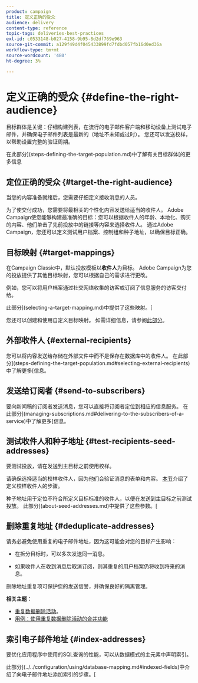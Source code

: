 ```yaml
---
product: campaign
title: 定义正确的受众
audience: delivery
content-type: reference
topic-tags: deliveries-best-practices
exl-id: c0533148-b027-4158-9b95-8d2df769e963
source-git-commit: a129f49d4f045433899fd7fdbd057fb16d0ed36a
workflow-type: tm+mt
source-wordcount: '480'
ht-degree: 3%

---
```


# 定义正确的受众 {#define-the-right-audience}

目标群体是关键：仔细构建列表，在流行的电子邮件客户端和移动设备上测试电子邮件，并确保电子邮件列表是最新的（地址不未知或过时）。 您还可以发送校样，以帮助设置完整的验证周期。

在此部分](steps-defining-the-target-population.md)中了解有关目标群体[的更多信息

## 定位正确的受众 {#target-the-right-audience}

当您的内容准备就绪后，您需要仔细定义接收消息的人员。

为了使交付成功，您需要将最相关的个性化内容发送给适当的收件人。 Adobe Campaign使您能够构建最准确的目标：您可以根据收件人的年龄、本地化、购买的内容、他们单击了先前投放中的链接等内容来选择收件人。 通过Adobe Campaign，您还可以定义测试用户档案、控制组和种子地址，以确保目标正确。

## 目标映射 {#target-mappings}

在Campaign Classic中，默认投放模板以&#x200B;**收件人**&#x200B;为目标。 Adobe Campaign为您的投放提供了其他目标映射，您可以根据自己的需求进行更改。

例如，您可以将用户档案通过社交网络收集的访客或订阅了信息服务的访客交付给。

此部分](selecting-a-target-mapping.md)中提供了这些映射。[

您还可以创建和使用自定义目标映射。 如需详细信息，请参阅[此部分](../../configuration/using/target-mapping.md)。

## 外部收件人 {#external-recipients}

您可以将内容发送给存储在外部文件中而不是保存在数据库中的收件人。 在此部分](steps-defining-the-target-population.md#selecting-external-recipients)中了解更多[信息。

## 发送给订阅者 {#send-to-subscribers}

要向新闻稿的订阅者发送消息，您可以直接将订阅者定位到相应的信息服务。 在此部分](managing-subscriptions.md#delivering-to-the-subscribers-of-a-service)中了解更多[信息。


## 测试收件人和种子地址 {#test-recipients-seed-addresses}

要测试投放，请在发送到主目标之前使用校样。

请确保选择适当的校样收件人，因为他们会验证消息的表单和内容。 [本节](steps-defining-the-target-population.md#selecting-the-proof-target)介绍了定义校样收件人的步骤。

种子地址用于定位不符合所定义目标标准的收件人，以便在发送到主目标之前测试投放。 此部分](about-seed-addresses.md)中提供了这些参数。[

## 删除重复地址 {#deduplicate-addresses}

请务必避免使用重复的电子邮件地址，因为这可能会对您的目标产生影响：

* 在拆分目标时，可以多次发送同一消息。

* 如果收件人在收到消息后取消订阅，则其重复的用户档案仍将收到将来的消息。

删除地址重复项可保护您的发送信誉，并确保良好的隔离管理。

**相关主题：**

* [重复数据删除活动](../../workflow/using/deduplication.md)。
* [用例：使用重复数据删除活动的合并功能](../../workflow/using/deduplication-merge.md)

## 索引电子邮件地址 {#index-addresses}

要优化应用程序中使用的SQL查询的性能，可以从数据模式的主元素中声明索引。

此部分](../../configuration/using/database-mapping.md#indexed-fields)中介绍了向电子邮件地址添加索引的步骤。[
